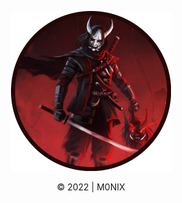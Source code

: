 <p align="center">
  <img width="256" height="256" src="https://github.com/M0FIX/m0fix.github.io/blob/main/images/nfo.png">
</p>
<p align="center">© 2022 | M0NIX</p>
